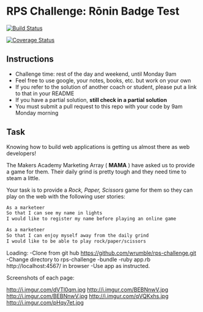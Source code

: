 # RPS Challenge: Rōnin Badge Test

[![Build Status](https://travis-ci.org/makersacademy/rps-challenge.svg?branch=master)](https://travis-ci.org/makersacademy/rps-challenge)

[![Coverage Status](https://coveralls.io/repos/github/makersacademy/rps-challenge/badge.svg?branch=zdajani)](https://coveralls.io/github/makersacademy/rps-challenge?branch=zdajani)

Instructions
-------

* Challenge time: rest of the day and weekend, until Monday 9am
* Feel free to use google, your notes, books, etc. but work on your own
* If you refer to the solution of another coach or student, please put a link to that in your README
* If you have a partial solution, **still check in a partial solution**
* You must submit a pull request to this repo with your code by 9am Monday morning

Task
----

Knowing how to build web applications is getting us almost there as web developers!

The Makers Academy Marketing Array ( **MAMA** ) have asked us to provide a game for them. Their daily grind is pretty tough and they need time to steam a little.

Your task is to provide a _Rock, Paper, Scissors_ game for them so they can play on the web with the following user stories:

```sh
As a marketeer
So that I can see my name in lights
I would like to register my name before playing an online game

As a marketeer
So that I can enjoy myself away from the daily grind
I would like to be able to play rock/paper/scissors
```

Loading:
-Clone from git hub https://github.com/wrumble/rps-challenge.git
-Change directory to rps-challenge
-bundle
-ruby app.rb
http://localhost:4567/ in browser
-Use app as instructed.


Screenshots of each page:

http://i.imgur.com/dVTl0qm.jpg
http://i.imgur.com/BEBNnwV.jpg
http://i.imgur.com/BEBNnwV.jpg
http://i.imgur.com/qVQKxhs.jpg
http://i.imgur.com/pHqy7et.jpg
